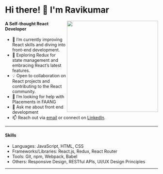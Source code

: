 # Hi there! 👋 I'm Ravikumar

<img align="right" hieght="120" width="300" src="https://github.com/im-ravira/im-ravira/assets/121996576/a61e57fb-42d2-4f9e-992e-bc444548f472">

#### A Self-thought React Developer
- 🚀  I’m currently improving React skills and diving into front-end development.
- 🌱 Exploring Redux for state management and embracing React’s latest features.
- 💡 Open to collaboration on React projects and contributing to the React community.
- 🤔 I’m looking for help with Placements in FAANG
- 💬  Ask me about front end development
- 📫 Reach out via [email](imravira@gmail.com) or connect on [LinkedIn](https://www.linkedin.com/in/imravira/).
---

#### Skills
- Languages: JavaScript, HTML, CSS
- Frameworks/Libraries: React.js, Redux, React Router
- Tools: Git, npm, Webpack, Babel
- Others: Responsive Design, RESTful APIs, UI/UX Design Principles
---







